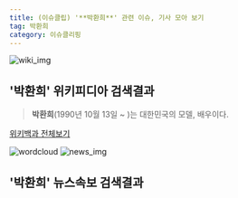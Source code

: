 ```yaml
---
title: (이슈클립) '**박환희**' 관련 이슈, 기사 모아 보기
tag: 박환희
category: 이슈클리핑
---
```

![wiki_img](https://user-images.githubusercontent.com/42597476/44503234-41136a80-a6d0-11e8-9071-6fc6418eafe4.png)
## **'**박환희**'** 위키피디아 검색결과
>**박환희**(1990년 10월 13일 ~ )는 대한민국의 모델, 배우이다.

<a href="https://ko.wikipedia.org/wiki/박환희" target="_blank">위키백과 전체보기</a>

![wordcloud](https://s3.ap-northeast-2.amazonaws.com/lyrics101-wordcloud/2018-10-02-1538457585.png)
![news_img](https://user-images.githubusercontent.com/42597476/44507050-1206f400-a6e4-11e8-8d98-7ffbfebb353f.png)
## **'**박환희**'** 뉴스속보 검색결과

